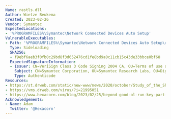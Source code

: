 ```yaml
---
Name: rastls.dll
Author: Wietze Beukema
Created: 2023-02-26
Vendor: Symantec
ExpectedLocations:
- '%PROGRAMFILES%\Symantec\Network Connected Devices Auto Setup'
VulnerableExecutables:
- Path: '%PROGRAMFILES%\Symantec\Network Connected Devices Auto Setup\rastlsc.exe'
  Type: Sideloading
  SHA256:
  - f9ebf6aeb3f0fb0c29bd8f3d652476cd1fe8bd9a0c11cb15c43de33bbce0bf68
  ExpectedSignatureInformation:
  - Issuer: CN=VeriSign Class 3 Code Signing 2004 CA, OU=Terms of use at https://www.verisign.com/rpa (c)04, OU=VeriSign Trust Network, O="VeriSign, Inc.", C=US
    Subject: CN=Symantec Corporation, OU=Symantec Research Labs, OU=Digital ID Class 3 - Microsoft Software Validation v2, O=Symantec Corporation, L=Santa Monica, S=California, C=US
    Type: Authenticode
Resources:
- https://st.drweb.com/static/new-www/news/2020/october/Study_of_the_ShadowPad_APT_backdoor_and_its_relation_to_PlugX_en.pdf
- https://vms.drweb.com/virus/?i=21995051
- https://www.hexacorn.com/blog/2023/02/25/beyond-good-ol-run-key-part-141/
Acknowledgements:
- Name: Adam
  Twitter: '@Hexacorn'
---
```


